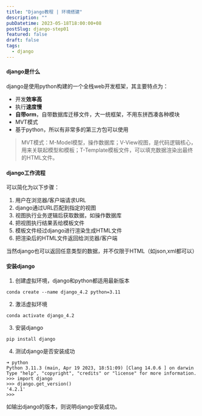 ```yaml
---
title: "Django教程 | 环境搭建"
description: ""
pubDatetime: 2023-05-18T18:00:00+08
postSlug: django-step01
featured: false
draft: false
tags:
  - django
---
```




#### django是什么

django是使用python构建的一个全栈web开发框架，其主要特点为：

- 开发**效率高**
- 执行**速度慢**
- **自带orm**，自带数据库迁移文件，大一统框架，不用东拼西凑各种模块
- MVT模式
- 基于python，所以有非常多的第三方包可以使用

> MVT模式：M-Model模型，操作数据库；V-View视图，是代码逻辑核心，用来关联起模型和模板；T-Template模板文件，可以填充数据渲染出最终的HTML文件。

#### django工作流程

可以简化为以下步骤：

1. 用户在浏览器/客户端请求URL 
2. django通过URL匹配到指定的视图 
3. 视图执行业务逻辑后获取数据，如操作数据库 
4. 把视图执行结果丢给模板文件 
5. 模板文件经过django进行渲染生成HTML文件 
6. 把渲染后的HTML文件返回给浏览器/客户端

当然django也可以返回任意类型的数据，并不仅限于HTML（如json,xml都可以）

#### 安装django

1. 创建虚拟环境，django和python都适用最新版本

```shell
conda create --name django_4.2 python=3.11
```

2. 激活虚拟环境

```shell
conda activate django_4.2
```

3. 安装django

```shell
pip install django
```

4. 测试django是否安装成功

```shell
➜ python
Python 3.11.3 (main, Apr 19 2023, 18:51:09) [Clang 14.0.6 ] on darwin
Type "help", "copyright", "credits" or "license" for more information.
>>> import django
>>> django.get_version()
'4.2.1'
>>>
```

如输出django的版本，则说明django安装成功。






